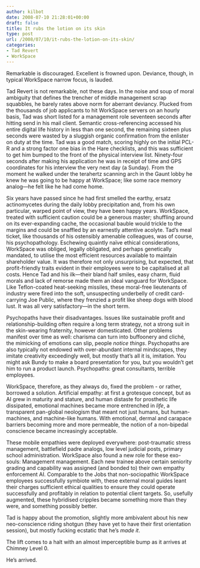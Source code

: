 ```yaml
---
author: kilbot
date: 2008-07-10 21:28:01+00:00
draft: false
title: It rubs the lotion on its skin
type: post
url: /2008/07/10/it-rubs-the-lotion-on-its-skin/
categories:
- Tad Revert
- WorkSpace
---
```


Remarkable is discouraged. Excellent is frowned upon. Deviance, though, in typical WorkSpace narrow focus, is lauded.

Tad Revert is not remarkable, not these days. In the noise and soup of moral ambiguity that defines the trencher of middle management scrap squabbles, he barely rates above norm for aberrant deviancy. Plucked from the thousands of job applicants to hit WorkSpace servers on an hourly basis, Tad was short listed for a management role seventeen seconds after hitting send in his mail client. Semantic cross-referencing accessed his entire digital life history in less than one second, the remaining sixteen plus seconds were wasted by a sluggish organic confirmation from the enlister on duty at the time. Tad was a good match, scoring highly on the initial PCL-R and a strong factor one bias in the Hare checklists, and this was sufficient to get him bumped to the front of the physical interview list. Ninety-four seconds after making his application he was in receipt of time and GPS coordinates for his interview the very next day (a Sunday). From the moment he walked under the terahertz scanning arch in the Gaunt lobby he knew he was going to be happy at WorkSpace; like some race memory analog—he felt like he had come home.

Six years have passed since he had first smelled the earthy, ersatz actinomycetes during the daily lobby precipitation and, from his own particular, warped point of view, they have been happy years. WorkSpace, treated with sufficient caution could be a generous master; shuffling around on its ever-expanding cache, the occasional bauble would trickle to the margins and could be snaffled by an earnestly attentive acolyte. Tad’s meal ticket, like thousands of his ostensibly amenable colleagues, was of course, his psychopathology. Eschewing quaintly naïve ethical considerations, WorkSpace was obliged, legally obligated, and perhaps genetically mandated, to utilise the most efficient resources available to maintain shareholder value. It was therefore not only unsurprising, but expected, that profit-friendly traits evident in their employees were to be capitalised at all costs. Hence Tad and his ilk—their bland half smiles, easy charm, fluid morals and lack of remorse made them an ideal vanguard for WorkSpace. Like Teflon-coated heat-seeking missiles, these moral-free lieutenants of industry were fired into the soft, unsuspecting underbelly of credit card-carrying Joe Public, where they frenzied a profit like sheep dogs with blood lust. It was all very satisfactory—in the short term.

Psychopaths have their disadvantages. Issues like sustainable profit and relationship-building often require a long term strategy, not a strong suit in the skin-wearing fraternity, however domesticated. Other problems manifest over time as well: charisma can turn into buffoonery and cliché, the mimicking of emotions can slip, people _notice things_. Psychopaths are also typically not endowed with over-abundant internal mindscapes, they imitate creativity exceedingly well, but mostly that’s all it is, imitation. You might ask Bundy to make a board presentation for you, but you wouldn’t get him to run a product launch. Psychopaths: great consultants, terrible employees.

WorkSpace, therefore, as they always do, fixed the problem - or rather, borrowed a solution. Artificial empathy: at first a grotesque concept, but as AI grew in maturity and stature, and human distaste for prosthetic life dissipated, emotional machines became more entrenched in _life_, a transparent pan-global neologism that meant not just humans, but human-machines, and machine-like humans. With emotional, dermal and carapace barriers becoming more and more permeable, the notion of a non-bipedal conscience became increasingly acceptable.

These mobile empathies were deployed everywhere: post-traumatic stress management, battlefield padre analogs, low level judicial posts, primary school administration. WorkSpace also found a new role for these exo-souls: Management management. Each new trainee above certain seniority grading and capability was assigned (and bonded to) their own empathy enforcement AI. Comparable to the Jobs that non-sociopathic WorkSpace employees successfully symbiote with, these external moral guides leant their charges sufficient ethical qualities to ensure they could operate successfully and profitably in relation to potential client targets. So, usefully augmented, these hybridised cripples became something more than they were, and something possibly better.

Tad is happy about the promotion, slightly more ambivalent about his new neo-conscience riding shotgun (they have yet to have their first orientation session), but mostly fucking ecstatic that he’s _made it_.

The lift comes to a halt with an almost imperceptible bump as it arrives at Chimney Level 0.

He’s arrived.
